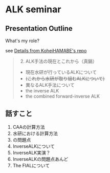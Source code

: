 # ALK seminar
## Presentation Outline

What's my role?

see [Details from KoheiHAMABE's repo](https://github.com/KoheiHAMABE/ALK_seminar/blob/master/Details.md)

> 2. ALK手法の現在とこれから（真鍋）
>- 現在水研が行っているALKについて
>- ~~(これから水研が取り組むALKについて)~~
>- 異なるALK手法について
>  - the inverse ALK
>  - the combined forward-inverse ALK

## 話すこと
1. CAAの計算方法
1. 水研における計算方法
1. の問題点
1. InverseALKについて
1. InverseALK実演？
1. InverseALKの問題点あんど
1. The FIALについて
